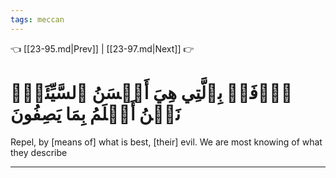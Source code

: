 ```yaml
---
tags: meccan
---
```


👈 [[23-95.md|Prev]] | [[23-97.md|Next]] 👉

# ٱدۡفَعۡ بِٱلَّتِي هِيَ أَحۡسَنُ ٱلسَّيِّئَةَۚ نَحۡنُ أَعۡلَمُ بِمَا يَصِفُونَ

Repel, by [means of] what is best, [their] evil. We are most knowing of what they describe

---

